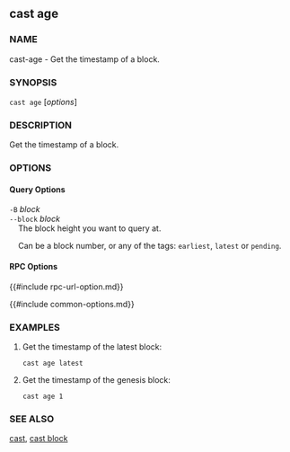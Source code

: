 ## cast age

### NAME

cast-age - Get the timestamp of a block.

### SYNOPSIS

``cast age`` [*options*]

### DESCRIPTION

Get the timestamp of a block.

### OPTIONS

#### Query Options

`-B` *block*  
`--block` *block*  
&nbsp;&nbsp;&nbsp;&nbsp;The block height you want to query at.

&nbsp;&nbsp;&nbsp;&nbsp;Can be a block number, or any of the tags: `earliest`, `latest` or `pending`.

#### RPC Options

{{#include rpc-url-option.md}}

{{#include common-options.md}}

### EXAMPLES

1. Get the timestamp of the latest block:

       cast age latest

2. Get the timestamp of the genesis block:

       cast age 1

### SEE ALSO

[cast](./cast.md), [cast block](./cast-block.md)

